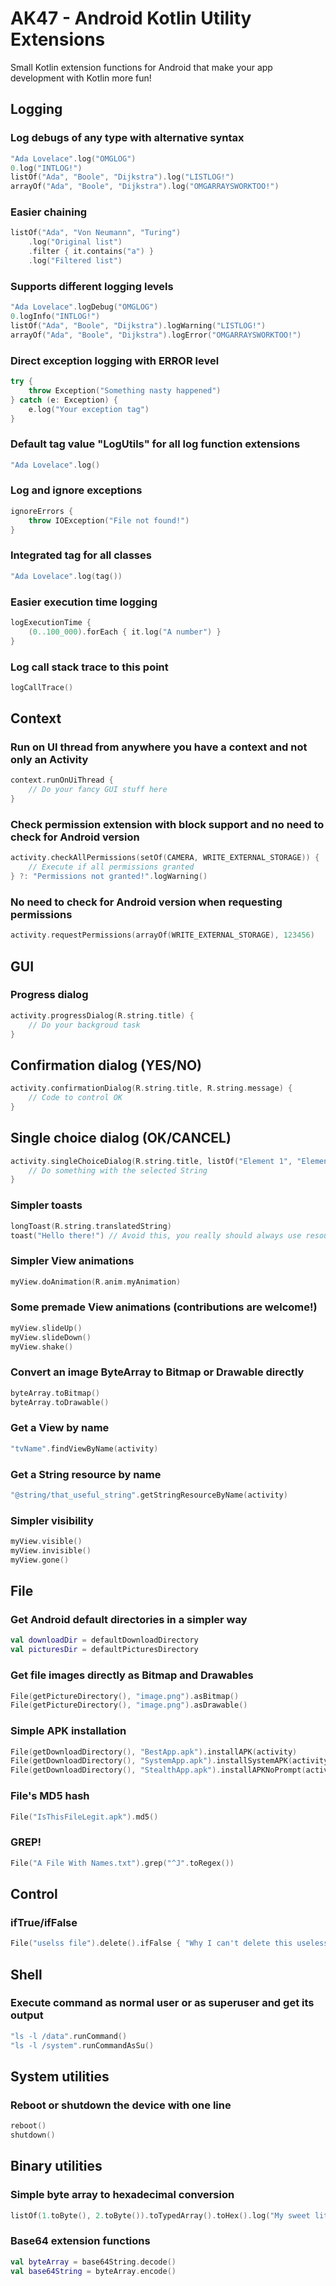 # AK47 - Android Kotlin Utility Extensions

Small Kotlin extension functions for Android that make your app development with Kotlin more fun!

## Logging

### Log debugs of any type with alternative syntax

```kotlin
"Ada Lovelace".log("OMGLOG")
0.log("INTLOG!")
listOf("Ada", "Boole", "Dijkstra").log("LISTLOG!")
arrayOf("Ada", "Boole", "Dijkstra").log("OMGARRAYSWORKTOO!")
```

### Easier chaining

```kotlin
listOf("Ada", "Von Neumann", "Turing")
    .log("Original list")
    .filter { it.contains("a") }
    .log("Filtered list")
```

### Supports different logging levels

```kotlin
"Ada Lovelace".logDebug("OMGLOG")
0.logInfo("INTLOG!")
listOf("Ada", "Boole", "Dijkstra").logWarning("LISTLOG!")
arrayOf("Ada", "Boole", "Dijkstra").logError("OMGARRAYSWORKTOO!")
```

### Direct exception logging with ERROR level

```kotlin
try {
    throw Exception("Something nasty happened")
} catch (e: Exception) {
    e.log("Your exception tag")
}
```

### Default tag value "LogUtils" for all log function extensions

```kotlin
"Ada Lovelace".log()
```

### Log and ignore exceptions

```kotlin
ignoreErrors {
    throw IOException("File not found!")
}
```

### Integrated tag for all classes

```kotlin
"Ada Lovelace".log(tag())
```

### Easier execution time logging

```kotlin
logExecutionTime {
    (0..100_000).forEach { it.log("A number") }
}
```

### Log call stack trace to this point

```kotlin
logCallTrace()
```

## Context

### Run on UI thread from anywhere you have a context and not only an Activity

```kotlin
context.runOnUiThread {
    // Do your fancy GUI stuff here
}
```

### Check permission extension with block support and no need to check for Android version

```kotlin
activity.checkAllPermissions(setOf(CAMERA, WRITE_EXTERNAL_STORAGE)) {
    // Execute if all permissions granted
} ?: "Permissions not granted!".logWarning()
```

### No need to check for Android version when requesting permissions

```kotlin
activity.requestPermissions(arrayOf(WRITE_EXTERNAL_STORAGE), 123456)
```
## GUI

### Progress dialog

```kotlin
activity.progressDialog(R.string.title) {
    // Do your backgroud task 
}
```

## Confirmation dialog (YES/NO)

```kotlin
activity.confirmationDialog(R.string.title, R.string.message) {
    // Code to control OK
}
```

## Single choice dialog (OK/CANCEL)

```kotlin
activity.singleChoiceDialog(R.string.title, listOf("Element 1", "Element 2"), R.string.notSelected) { selectedItem ->
    // Do something with the selected String    
}
```

### Simpler toasts

```kotlin
longToast(R.string.translatedString)
toast("Hello there!") // Avoid this, you really should always use resources
```

### Simpler View animations

```kotlin
myView.doAnimation(R.anim.myAnimation)
```

### Some premade View animations (contributions are welcome!)

```kotlin
myView.slideUp()
myView.slideDown()
myView.shake()
```

### Convert an image ByteArray to Bitmap or Drawable directly

```kotlin
byteArray.toBitmap()
byteArray.toDrawable()
```

### Get a View by name

```kotlin
"tvName".findViewByName(activity)
```

### Get a String resource by name

```kotlin
"@string/that_useful_string".getStringResourceByName(activity)
```

### Simpler visibility

```kotlin
myView.visible()
myView.invisible()
myView.gone()
```

## File

### Get Android default directories in a simpler way

```kotlin
val downloadDir = defaultDownloadDirectory
val picturesDir = defaultPicturesDirectory
```

### Get file images directly as Bitmap and Drawables

```kotlin
File(getPictureDirectory(), "image.png").asBitmap()
File(getPictureDirectory(), "image.png").asDrawable()
```

### Simple APK installation

```kotlin
File(getDownloadDirectory(), "BestApp.apk").installAPK(activity)
File(getDownloadDirectory(), "SystemApp.apk").installSystemAPK(activity)
File(getDownloadDirectory(), "StealthApp.apk").installAPKNoPrompt(activity)
```

### File's MD5 hash

```kotlin
File("IsThisFileLegit.apk").md5()
```

### GREP!

```kotlin
File("A File With Names.txt").grep("^J".toRegex())
```

## Control

### ifTrue/ifFalse

```kotlin
File("uselss file").delete().ifFalse { "Why I can't delete this useless file!".log() }
```

## Shell

### Execute command as normal user or as superuser and get its output

```kotlin
"ls -l /data".runCommand()
"ls -l /system".runCommandAsSu()
```

## System utilities

### Reboot or shutdown the device with one line

```kotlin
reboot()
shutdown()
```

## Binary utilities

### Simple byte array to hexadecimal conversion

```kotlin
listOf(1.toByte(), 2.toByte()).toTypedArray().toHex().log("My sweet little array")
```

### Base64 extension functions

```kotlin
val byteArray = base64String.decode()
val base64String = byteArray.encode()
```